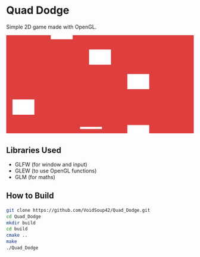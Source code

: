 # Quad Dodge

Simple 2D game made with OpenGL.

![Screenshot](Screenshots/example.png)

## Libraries Used

- GLFW (for window and input)  
- GLEW (to use OpenGL functions)  
- GLM (for maths)  

## How to Build
```bash
git clone https://github.com/VoidSoup42/Quad_Dodge.git
cd Quad_Dodge
mkdir build
cd build
cmake ..
make
./Quad_Dodge
